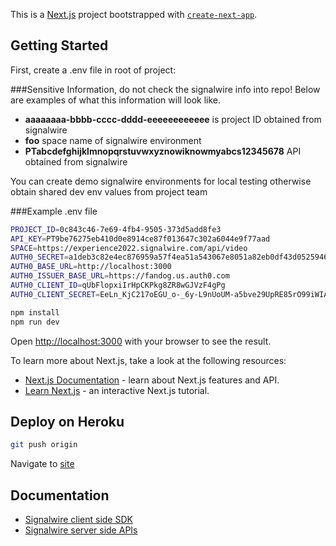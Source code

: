 This is a [Next.js](https://nextjs.org/) project bootstrapped with [`create-next-app`](https://github.com/vercel/next.js/tree/canary/packages/create-next-app).

## Getting Started

First, create a .env file in root of project:

###Sensitive Information, do not check the signalwire info into repo!  Below are examples of what this information will look like.
- **aaaaaaaa-bbbb-cccc-dddd-eeeeeeeeeeee** is project ID obtained from signalwire
- **foo** space name of signalwire environment
- **PTabcdefghijklmnopqrstuvwxyznowiknowmyabcs12345678** API obtained from signalwire 
 
You can create demo signalwire environments for local testing otherwise obtain shared dev env values from project team

###Example .env file
```bash
PROJECT_ID=0c843c46-7e69-4fb4-9505-373d5add8fe3
API_KEY=PT9be76275eb410d0e8914ce87f013647c302a6044e9f77aad
SPACE=https://experience2022.signalwire.com/api/video
AUTH0_SECRET=a1deb3c82e4ec876959a57f4ea51a543067e8051a82eb0df43d052594670bd29
AUTH0_BASE_URL=http://localhost:3000
AUTH0_ISSUER_BASE_URL=https://fandog.us.auth0.com
AUTH0_CLIENT_ID=qUbFlopxiIrHpCKPkg8ZR8wGJVzF4gPg
AUTH0_CLIENT_SECRET=EeLn_KjC217oEGU_o-_6y-L9nUoUM-a5bve29UpRE85rO99iWIAZO40srMNeNSxr
```


```bash
npm install
npm run dev
```

Open [http://localhost:3000](http://localhost:3000) with your browser to see the result.

To learn more about Next.js, take a look at the following resources:

- [Next.js Documentation](https://nextjs.org/docs) - learn about Next.js features and API.
- [Learn Next.js](https://nextjs.org/learn) - an interactive Next.js tutorial.


## Deploy on Heroku

```bash
git push origin
```

Navigate to [site](https://experience.aardvark.guru/)

## Documentation
- [Signalwire client side SDK](https://developer.signalwire.com/client-sdk/docs)
- [Signalwire server side APIs](https://developer.signalwire.com/apis/reference/overview)
